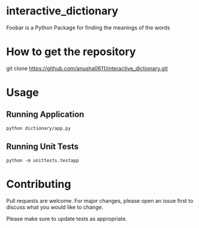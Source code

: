 # interactive_dictionary

Foobar is a Python Package for finding the meanings of the words

# How to get the repository

git clone https://github.com/anusha0611/interactive_dictionary.git

# Usage
## Running Application
    
    python dictionary/app.py
  
## Running Unit Tests

    python -m unittests.testapp


# Contributing
Pull requests are welcome. For major changes, please open an issue first to discuss what you would like to change.

Please make sure to update tests as appropriate.
